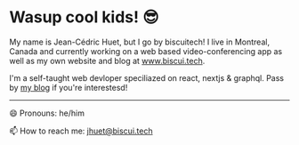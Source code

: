 # Wasup cool kids! 😎

My name is Jean-Cédric Huet, but I go by biscuitech! I live in Montreal, Canada and currently working on a web based video-conferencing app as well as my own website and blog at www.biscui.tech.

I'm a self-taught web devloper speciliazed on react, nextjs & graphql. Pass by [my blog](www.biscui.tech/blog) if you're interestesd!
______
😄 Pronouns: he/him

📫 How to reach me: jhuet@biscui.tech


